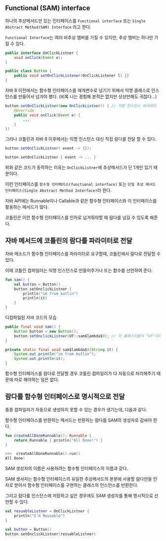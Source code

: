 ## Functional (SAM) interface

하나의 추상메서드만 있는 인터페이스를 `Functional interface` 또는 `Single Abstract Method(SAM) Interface` 라고 한다.

`Functional Interface`는 여러 비추상 멤버를 가질 수 있지만, 추상 멤버는 하나만 가질 수 있다.

```java
public interface OnClickListner {
    void onClick(Event e);
}

public class Button {
    public void setOnClickListener(OnClickListener l) {}
}
```

자바 8 이전에서는 함수형 인터페이스를 매개변수로 넘기기 위해서 익명 클래스로 인스턴스를 만들어서 넘겨야 했다.
(비록 나는 경험해 본적은 없지만 상상만해도 귀찮다...) 

```java
button.setOnClickListner(new OnClickListner() { // 익명 인스턴스 파라미터
    @Override
    public void onClick(Event e) {
        ...
    }
})
```

그러나 코틀린과 자바 8 이후에서는 익명 인스턴스 대신 직접 람다를 전달 할 수 있다.

```java
button.setOnClickListner( event -> {});
```

```kotlin
button.setOnClickListner { event -> ... }
```

위와 같은 코드가 동작하는 이유는 `OnClickListner`에 추상메서드가 단 1개만 있기 때문이다.

이런 인터페이스를 `함수형 인터페이스(functional interface)` 또는 `단일 추상 메서드 인터페이스(Single Abstract Method Interface)`라 한다.

자바 API에는 Runnable이나 Callable과 같은 함수형 인터페이스와 이 인터페이스를 활용하는 메서드가 많다.

코틀린은 이런 함수형 인터페이스를 인자로 넘겨줘야할 때 람다를 넘길 수 있도록 해준다.


## 자바 메서드에 코틀린의 람다를 파라미터로 전달


자바 메소드가 함수형 인터페이스를 파라미터로 요구할때, 코틀린에서 람다로 전달할 수 있다.

이때 코틀린 컴파일러는 익명 인스턴스로 만들어주거나 또는 함수를 선언하여 준다.

```kotlin
fun sam() {
    val button = Button()
    button.setOnclickListner {
        println("im from kotlin")
        println(it)
    }
}
```

디컴파일된 자바 코드의 모습
```java
public final void sam() {
    Button button = new Button();
    button.setOnclickListner(UT::sam$lambda$9); // 이 클래스이름이 "UT"이다.
}

private static final void sam$lambda$9(String it) {
    System.out.println("im from kotlin");
    System.out.println(it);
}
```

함수형 인터페이스를 람다로 전달할 경우 코틀린 컴파일러가 다 자동으로 처리해주기 때문에 따로 해야하는 일은 없다.

## 람다를 함수형 인터페이스로 명시적으로 전달

종종 컴파일러가 자동으로 생성하지 못할 수 있는 경우가 생기는데, 다음과 같다.

함수형 인터페이스를 반환하는 메서드는 반환하는 람다를 SAM의 생성자로 감싸야 한다.

```kotlin
fun createAllDoneRunnable(): Runnable {
    return Runnable { println("All Done!") }
}

>>>  createAllDoneRunnable().run()
All Done!
```

SAM 생성자의 이름은 사용하려는 함수형 인터페이스의 이름과 같다.

SAM 생서자는 함수형 인터페이스의 유일한 추상메서드의 본문에 사용할 람다만을 인자로 받아서 함수형 인터페이스를 구현하는 클래스의 인스턴스를 반환한다.


그리고 람다를 인스턴스에 저장하고 싶은 경우에도 SAM 생성자를 통해 명시적으로 선언할 수 있다.

```kotlin
val resuableListner = OnClickListner {
    println("I'm Reusable")
}

val button = Button()
button.setOnclickListner(resuableListner)
```

